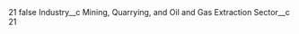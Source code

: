 <?xml version="1.0" encoding="UTF-8"?>
<CustomMetadata xmlns="http://soap.sforce.com/2006/04/metadata" xmlns:xsi="http://www.w3.org/2001/XMLSchema-instance" xmlns:xsd="http://www.w3.org/2001/XMLSchema">
    <label>21</label>
    <protected>false</protected>
    <values>
        <field>Industry__c</field>
        <value xsi:type="xsd:string">Mining, Quarrying, and Oil and Gas Extraction</value>
    </values>
    <values>
        <field>Sector__c</field>
        <value xsi:type="xsd:string">21</value>
    </values>
</CustomMetadata>
